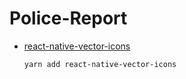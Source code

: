 # Police-Report
* [react-native-vector-icons](https://yarnpkg.com/package/react-native-vector-icons)
  ```sh
  yarn add react-native-vector-icons
  ```
